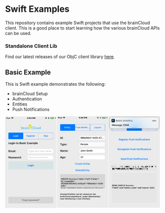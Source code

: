 # Swift Examples

This repository contains example Swift projects that use the brainCloud client. This is a good place to start learning how the various brainCloud APIs can be used.

### Standalone Client Lib

Find our latest releases of our ObjC client library [here](https://github.com/getbraincloud/braincloud-objc).

## Basic Example

This is Swift example demonstrates the following:

- brainCloud Setup
- Authentication
- Entities
- Push Notifications

![Basic](screenshots/1.png?raw=true "Basic")